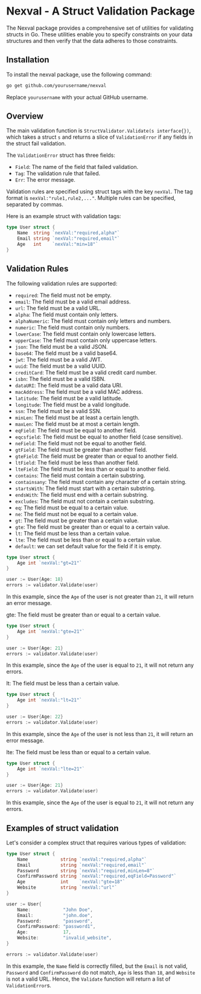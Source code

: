 # Nexval - A Struct Validation Package

The Nexval package provides a comprehensive set of utilities for validating structs in Go. These utilities enable you to specify constraints on your data structures and then verify that the data adheres to those constraints.

## Installation

To install the nexval package, use the following command:

```bash
go get github.com/yourusername/nexval
```

Replace `yourusername` with your actual GitHub username.

## Overview

The main validation function is `StructValidator.Validate(s interface{})`, which takes a struct `s` and returns a slice of `ValidationError` if any fields in the struct fail validation.

The `ValidationError` struct has three fields:

- `Field`: The name of the field that failed validation.
- `Tag`: The validation rule that failed.
- `Err`: The error message.

Validation rules are specified using struct tags with the key `nexVal`. The tag format is `nexVal:"rule1,rule2,..."`. Multiple rules can be specified, separated by commas.

Here is an example struct with validation tags:

```go
type User struct {
    Name  string `nexVal:"required,alpha"`
    Email string `nexVal:"required,email"`
    Age   int    `nexVal:"min=18"`
}
```

## Validation Rules

The following validation rules are supported:

- `required`: The field must not be empty.
- `email`: The field must be a valid email address.
- `url`: The field must be a valid URL.
- `alpha`: The field must contain only letters.
- `alphaNumeric`: The field must contain only letters and numbers.
- `numeric`: The field must contain only numbers.
- `lowerCase`: The field must contain only lowercase letters.
- `upperCase`: The field must contain only uppercase letters.
- `json`: The field must be a valid JSON.
- `base64`: The field must be a valid base64.
- `jwt`: The field must be a valid JWT.
- `uuid`: The field must be a valid UUID.
- `creditCard`: The field must be a valid credit card number.
- `isbn`: The field must be a valid ISBN.
- `dataURI`: The field must be a valid data URI.
- `macAddress`: The field must be a valid MAC address.
- `latitude`: The field must be a valid latitude.
- `longitude`: The field must be a valid longitude.
- `ssn`: The field must be a valid SSN.
- `minLen`: The field must be at least a certain length.
- `maxLen`: The field must be at most a certain length.
- `eqField`: The field must be equal to another field.
- `eqcsfield`: The field must be equal to another field (case sensitive).
- `neField`: The field must not be equal to another field.
- `gtField`: The field must be greater than another field.
- `gteField`: The field must be greater than or equal to another field.
- `ltField`: The field must be less than another field.
- `lteField`: The field must be less than or equal to another field.
- `contains`: The field must contain a certain substring.
- `containsany`: The field must contain any character of a certain string.
- `startsWith`: The field must start with a certain substring.
- `endsWith`: The field must end with a certain substring.
- `excludes`: The field must not contain a certain substring.
- `eq`: The field must be equal to a certain value.
- `ne`: The field must not be equal to a certain value.
- `gt`: The field must be greater than a certain value.
- `gte`: The field must be greater than or equal to a certain value.
- `lt`: The field must be less than a certain value.
- `lte`: The field must be less than or equal to a certain value.
- `default`: we can set default value for the field if it is empty.

```go
type User struct {
    Age int `nexVal:"gt=21"`
}

user := User{Age: 18}
errors := validator.Validate(user)
```
In this example, since the `Age` of the user is not greater than `21`, it will return an error message.

gte: The field must be greater than or equal to a certain value.

```go
type User struct {
    Age int `nexVal:"gte=21"`
}

user := User{Age: 21}
errors := validator.Validate(user)
```
In this example, since the `Age` of the user is equal to `21`, it will not return any errors.

lt: The field must be less than a certain value.

```go
type User struct {
    Age int `nexVal:"lt=21"`
}

user := User{Age: 22}
errors := validator.Validate(user)
```
In this example, since the `Age` of the user is not less than `21`, it will return an error message.

lte: The field must be less than or equal to a certain value.

```go
type User struct {
    Age int `nexVal:"lte=21"`
}

user := User{Age: 21}
errors := validator.Validate(user)
```
In this example, since the `Age` of the user is equal to `21`, it will not return any errors.

## Examples of struct validation
Let's consider a complex struct that requires various types of validation:

```go
type User struct {
    Name            string `nexVal:"required,alpha"`
    Email           string `nexVal:"required,email"`
    Password        string `nexVal:"required,minLen=8"`
    ConfirmPassword string `nexVal:"required,eqField=Password"`
    Age             int    `nexVal:"gte=18"`
    Website         string `nexVal:"url"`
}

user := User{
    Name:            "John Doe",
    Email:           "john.doe",
    Password:        "password",
    ConfirmPassword: "password1",
    Age:             17,
    Website:         "invalid_website",
}

errors := validator.Validate(user)
```
In this example, the `Name` field is correctly filled, but the `Email` is not valid, `Password` and `ConfirmPassword` do not match, `Age` is less than `18`, and `Website` is not a valid URL. Hence, the `Validate` function will return a list of `ValidationError`s.
